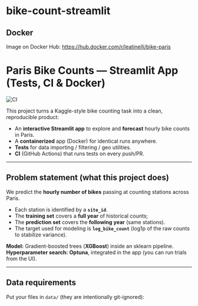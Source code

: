 # bike-count-streamlit

## Docker

Image on Docker Hub: https://hub.docker.com/r/leatinelli/bike-paris

# Paris Bike Counts — Streamlit App (Tests, CI & Docker)

![CI](https://github.com/leatinellix/bike-count-streamlit/actions/workflows/ci.yml/badge.svg)

This project turns a Kaggle-style bike counting task into a clean, reproducible product:
- An **interactive Streamlit app** to explore and **forecast** hourly bike counts in Paris.
- A **containerized** app (Docker) for identical runs anywhere.
- **Tests** for data importing / filtering / geo utilities.
- **CI** (GitHub Actions) that runs tests on every push/PR.

---

## Problem statement (what this project does)

We predict the **hourly number of bikes** passing at counting stations across Paris.  
- Each station is identified by a **`site_id`**.  
- The **training set** covers a **full year** of historical counts;  
- The **prediction set** covers the **following year** (same stations).  
- The target used for modeling is **`log_bike_count`** (log1p of the raw counts to stabilize variance).

**Model:** Gradient-boosted trees (**XGBoost**) inside an sklearn pipeline.  
**Hyperparameter search:** **Optuna**, integrated in the app (you can run trials from the UI).

---

## Data requirements

Put your files in `data/` (they are intentionally git-ignored):




